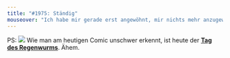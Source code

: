 ```yaml
---
title: "#1975: Ständig"
mouseover: "Ich habe mir gerade erst angewöhnt, mir nichts mehr anzugewöhnen."
---
```


PS:
<a href="http://www.fonflatter.de/kalender"><img src="http://www.fonflatter.de/bilder/2011.png"></a>
Wie man am heutigen Comic unschwer erkennt, ist heute der <a  href="http://www.fonflatter.de/kalender"><strong>Tag des Regenwurms</strong></a>. Ähem.
